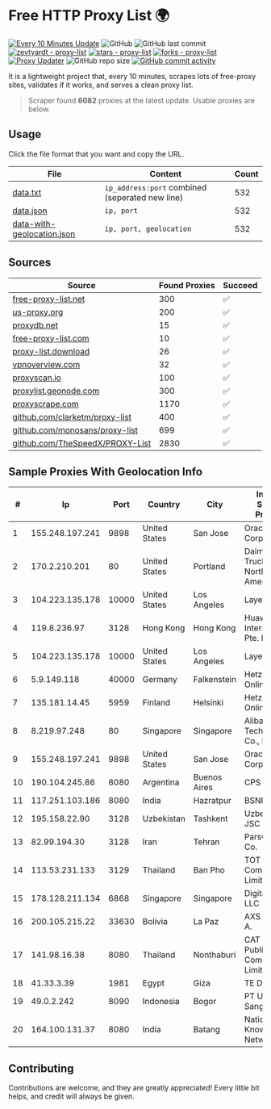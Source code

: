 
# Free HTTP Proxy List 🌍

[![Every 10 Minutes Update](https://github.com/mertguvencli/http-proxy-list/actions/workflows/main.yml/badge.svg?branch=main)](https://github.com/mertguvencli/http-proxy-list/actions/workflows/main.yml)
![GitHub](https://img.shields.io/github/license/mertguvencli/http-proxy-list)
![GitHub last commit](https://img.shields.io/github/last-commit/mertguvencli/http-proxy-list)
[![zevtyardt - proxy-list](https://img.shields.io/static/v1?label=zevtyardt&message=proxy-list&color=blue&logo=github)](https://github.com/zevtyardt/proxy-list "Go to GitHub repo")
[![stars - proxy-list](https://img.shields.io/github/stars/zevtyardt/proxy-list?style=social)](https://github.com/zevtyardt/proxy-list)
[![forks - proxy-list](https://img.shields.io/github/forks/zevtyardt/proxy-list?style=social)](https://github.com/zevtyardt/proxy-list)
[![Proxy Updater](https://github.com/zevtyardt/proxy-list/workflows/Proxy%20Updater/badge.svg)](https://github.com/zevtyardt/proxy-list/actions?query=workflow:"Proxy+Updater")
![GitHub repo size](https://img.shields.io/github/repo-size/zevtyardt/proxy-list)
[![GitHub commit activity](https://img.shields.io/github/commit-activity/m/zevtyardt/proxy-list?logo=commits)](https://github.com/zevtyardt/proxy-list/commits/main)

It is a lightweight project that, every 10 minutes, scrapes lots of free-proxy sites, validates if it works, and serves a clean proxy list.

> Scraper found **6082** proxies at the latest update. Usable proxies are below.

## Usage

Click the file format that you want and copy the URL.

|File|Content|Count|
|----|-------|-----|
|[data.txt](https://raw.githubusercontent.com/mertguvencli/http-proxy-list/main/proxy-list/data.txt)|`ip_address:port` combined (seperated new line)|532|
|[data.json](https://raw.githubusercontent.com/mertguvencli/http-proxy-list/main/proxy-list/data.json)|`ip, port`|532|
|[data-with-geolocation.json](https://raw.githubusercontent.com/mertguvencli/http-proxy-list/main/proxy-list/data-with-geolocation.json)|`ip, port, geolocation`|532|

## Sources

|Source|Found Proxies|Succeed|
|------|-------------|-------|
|[free-proxy-list.net](https://free-proxy-list.net)|300|✅|
|[us-proxy.org](https://www.us-proxy.org)|200|✅|
|[proxydb.net](http://proxydb.net)|15|✅|
|[free-proxy-list.com](https://free-proxy-list.com/?page=&port=&type%5B%5D=http&type%5B%5D=https&up_time=0&search=Search)|10|✅|
|[proxy-list.download](https://www.proxy-list.download/HTTP)|26|✅|
|[vpnoverview.com](https://vpnoverview.com/privacy/anonymous-browsing/free-proxy-servers)|32|✅|
|[proxyscan.io](https://www.proxyscan.io)|100|✅|
|[proxylist.geonode.com](https://proxylist.geonode.com/api/proxy-list?limit=300&page=1&sort_by=lastChecked&sort_type=desc&protocols=http,https)|300|✅|
|[proxyscrape.com](https://api.proxyscrape.com/v2/?request=displayproxies&protocol=http&timeout=10000&country=all&ssl=all&anonymity=all)|1170|✅|
|[github.com/clarketm/proxy-list](https://raw.githubusercontent.com/clarketm/proxy-list/master/proxy-list-raw.txt)|400|✅|
|[github.com/monosans/proxy-list](https://raw.githubusercontent.com/monosans/proxy-list/main/proxies/http.txt)|699|✅|
|[github.com/TheSpeedX/PROXY-List](https://raw.githubusercontent.com/TheSpeedX/PROXY-List/master/http.txt)|2830|✅|


## Sample Proxies With Geolocation Info

|#|Ip|Port|Country|City|Internet Service Provider|
|-|--|----|-------|----|-------------------------|
|1|155.248.197.241|9898|United States|San Jose|Oracle Corporation|
|2|170.2.210.201|80|United States|Portland|Daimler Trucks of North America LLC|
|3|104.223.135.178|10000|United States|Los Angeles|LayerHost|
|4|119.8.236.97|3128|Hong Kong|Hong Kong|Huawei International Pte. Ltd.|
|5|104.223.135.178|10000|United States|Los Angeles|LayerHost|
|6|5.9.149.118|40000|Germany|Falkenstein|Hetzner Online GmbH|
|7|135.181.14.45|5959|Finland|Helsinki|Hetzner Online GmbH|
|8|8.219.97.248|80|Singapore|Singapore|Alibaba (US) Technology Co., Ltd.|
|9|155.248.197.241|9898|United States|San Jose|Oracle Corporation|
|10|190.104.245.86|8080|Argentina|Buenos Aires|CPS|
|11|117.251.103.186|8080|India|Hazratpur|BSNL Internet|
|12|195.158.22.90|3128|Uzbekistan|Tashkent|Uzbektelecom JSC|
|13|82.99.194.30|3128|Iran|Tehran|ParsOnline Co.|
|14|113.53.231.133|3129|Thailand|Ban Pho|TOT Public Company Limited|
|15|178.128.211.134|6868|Singapore|Singapore|DigitalOcean, LLC|
|16|200.105.215.22|33630|Bolivia|La Paz|AXS Bolivia S. A.|
|17|141.98.16.38|8080|Thailand|Nonthaburi|CAT Telecom Public Company Limited|
|18|41.33.3.39|1981|Egypt|Giza|TE Data|
|19|49.0.2.242|8090|Indonesia|Bogor|PT Usaha Adi Sanggoro|
|20|164.100.131.37|8080|India|Batang|National Knowledge Network|



## Contributing

Contributions are welcome, and they are greatly appreciated! Every
little bit helps, and credit will always be given.

